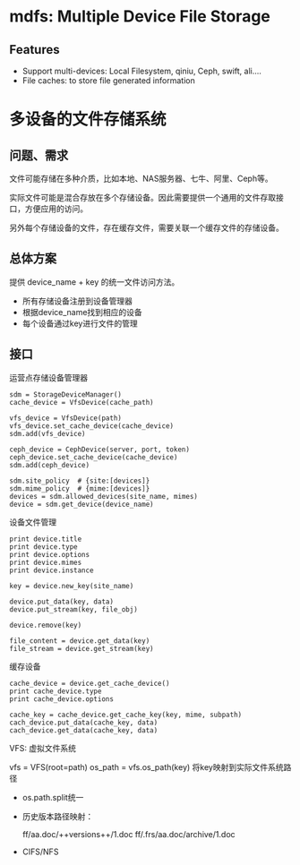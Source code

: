 # mdfs: Multiple Device File Storage



## Features

- Support multi-devices: Local Filesystem, qiniu, Ceph, swift, ali....
- File caches: to store file generated information

# 多设备的文件存储系统

## 问题、需求

文件可能存储在多种介质，比如本地、NAS服务器、七牛、阿里、Ceph等。

实际文件可能是混合存放在多个存储设备。因此需要提供一个通用的文件存取接口，方便应用的访问。

另外每个存储设备的文件，存在缓存文件，需要关联一个缓存文件的存储设备。

## 总体方案

提供 device_name + key 的统一文件访问方法。

- 所有存储设备注册到设备管理器
- 根据device_name找到相应的设备
- 每个设备通过key进行文件的管理

## 接口

运营点存储设备管理器

    sdm = StorageDeviceManager()
    cache_device = VfsDevice(cache_path)
    
    vfs_device = VfsDevice(path)
    vfs_device.set_cache_device(cache_device)
    sdm.add(vfs_device)
    
    ceph_device = CephDevice(server, port, token)
    ceph_device.set_cache_device(cache_device)
    sdm.add(ceph_device)
    
    sdm.site_policy  # {site:[devices]}
    sdm.mime_policy  # {mime:[devices]}
    devices = sdm.allowed_devices(site_name, mimes)
    device = sdm.get_device(device_name)
    
设备文件管理

    print device.title
    print device.type
    print device.options
    print device.mimes
    print device.instance
    
    key = device.new_key(site_name)
    
    device.put_data(key, data)
    device.put_stream(key, file_obj)
    
    device.remove(key)
    
    file_content = device.get_data(key)
    file_stream = device.get_stream(key)
    
缓存设备

    cache_device = device.get_cache_device()
    print cache_device.type
    print cache_device.options
    
    cache_key = cache_device.get_cache_key(key, mime, subpath)
    cach_device.put_data(cache_key, data)
    cach_device.get_data(cache_key, data)

VFS: 虚拟文件系统

  vfs = VFS(root=path)
  os_path = vfs.os_path(key)
  将key映射到实际文件系统路径

- os.path.split统一
- 历史版本路径映射：

    ff/aa.doc/++versions++/1.doc
    ff/.frs/aa.doc/archive/1.doc

- CIFS/NFS
